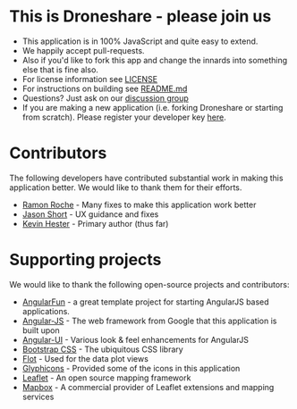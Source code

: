 # This is Droneshare - please join us

* This application is in 100% JavaScript and quite easy to extend.
* We happily accept pull-requests.
* Also if you'd like to fork this app and change the innards into something else that is fine also.
* For license information see [LICENSE](LICENSE)
* For instructions on building see [README.md](README.md)
* Questions? Just ask on our [discussion group](https://groups.google.com/forum/#!aboutgroup/drone-platform)
* If you are making a new application (i.e. forking Droneshare or starting from scratch).  Please register
your developer key [here](https://developer.3drobotics.com).

# Contributors

The following developers have contributed substantial work in making this application better.  We would like to thank them for their efforts.

* [Ramon Roche](https://github.com/mrpollo) - Many fixes to make this application work better
* [Jason Short](https://github.com/jason4short) - UX guidance and fixes
* [Kevin Hester](https://github.com/geeksville) - Primary author (thus far)

# Supporting projects

We would like to thank the following open-source projects and contributors:

* [AngularFun](https://github.com/CaryLandholt/AngularFun) - a great template project for starting AngularJS based applications.
* [Angular-JS](https://angularjs.org/) - The web framework from Google that this application is built upon
* [Angular-UI](http://angular-ui.github.io/) - Various look & feel enhancements for AngularJS
* [Bootstrap CSS](http://getbootstrap.com/) - The ubiquitous CSS library
* [Flot](http://www.flotcharts.org/) - Used for the data plot views
* [Glyphicons](http://glyphicons.com/) - Provided some of the icons in this application
* [Leaflet](http://leafletjs.com/) - An open source mapping framework
* [Mapbox](https://www.mapbox.com) - A commercial provider of Leaflet extensions and mapping services

